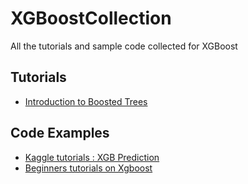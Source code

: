 # XGBoostCollection
All the tutorials and sample code collected for XGBoost 
## Tutorials
* [Introduction to Boosted Trees](https://homes.cs.washington.edu/~tqchen/pdf/BoostedTree.pdf)
## Code Examples
* [Kaggle tutorials : XGB Prediction ](https://www.kaggle.com/camnugent/gradient-boosting-and-parameter-tuning-in-r)
* [Beginners tutorials on Xgboost](https://www.hackerearth.com/practice/machine-learning/machine-learning-algorithms/beginners-tutorial-on-xgboost-parameter-tuning-r/tutorial/)

